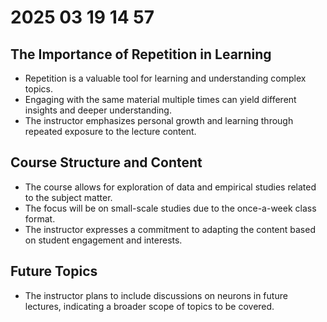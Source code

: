 # 2025 03 19 14 57

## The Importance of Repetition in Learning
- Repetition is a valuable tool for learning and understanding complex topics.
- Engaging with the same material multiple times can yield different insights and deeper understanding.
- The instructor emphasizes personal growth and learning through repeated exposure to the lecture content.

## Course Structure and Content
- The course allows for exploration of data and empirical studies related to the subject matter.
- The focus will be on small-scale studies due to the once-a-week class format.
- The instructor expresses a commitment to adapting the content based on student engagement and interests.

## Future Topics
- The instructor plans to include discussions on neurons in future lectures, indicating a broader scope of topics to be covered.